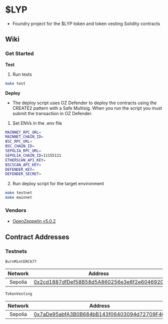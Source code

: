 # $LYP

- Foundry project for the $LYP token and token vesting Solidity contracts

## Wiki

### Get Started

**Test**

1. Run tests

```bash
make test
```

**Deploy**

- The deploy script uses OZ Defender to deploy the contracts using the CREATE2 pattern with a Safe Multisig. When you run the script you must submit the transaction in OZ Defender.

1. Set ENVs in the .env file

```bash
MAINNET_RPC_URL=
MAINNET_CHAIN_ID=
BSC_RPC_URL=
BSC_CHAIN_ID=
SEPOLIA_RPC_URL=
SEPOLIA_CHAIN_ID=11155111
ETHERSCAN_API_KEY=
BSCSCAN_API_KEY=
DEFENDER_KEY=
DEFENDER_SECRET=
```

2. Run deploy script for the target environment

```bash
make testnet
make mainnet
```

### Vendors

- [OpenZeppelin v5.0.2](https://github.com/OpenZeppelin/openzeppelin-contracts/releases/tag/v5.0.2)

## Contract Addresses

### Testnets

``BurnMintERC677``

|  Network    |  Address  |
|:-----------:|-----------|
| Sepolia     | [0x2cd1887dfDef58B58d5A860256e3e8f2e6046920](https://sepolia.etherscan.io/address/0x2cd1887dfDef58B58d5A860256e3e8f2e6046920) |

``TokenVesting``

|  Network    |  Address  |
|:-----------:|-----------|
| Sepolia     | [0x7aDe95abfA3B0B684bB143f06403094d72709F4C](https://sepolia.etherscan.io/address/0x7aDe95abfA3B0B684bB143f06403094d72709F4C) |
